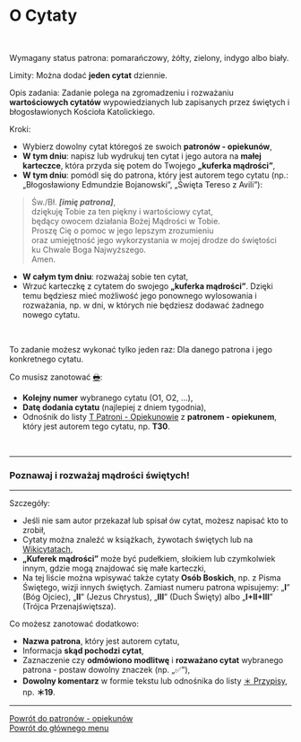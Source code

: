 # <span class="status status-list"><span class="status status-list">O</span> Cytaty</span>
<br />

<span class="status status-title">Wymagany status patrona:</span> <span class="status status-orange">pomarańczowy</span>, <span class="status status-yellow">żółty</span>, <span class="status status-green">zielony</span>, <span class="status status-indigo">indygo</span> albo <span class="status status-white">biały</span>.
<br />

<span class="status status-title">Limity:</span> Można dodać **jeden cytat** dziennie.
<br />

<span class="status status-title">Opis zadania:</span> Zadanie polega na zgromadzeniu i rozważaniu **wartościowych cytatów** wypowiedzianych lub zapisanych przez świętych i błogosławionych Kościoła Katolickiego.
<br />

<span class="status status-title">Kroki:</span>
- Wybierz dowolny cytat któregoś ze swoich **patronów - opiekunów**,
- **W tym dniu**: napisz lub wydrukuj ten cytat i jego autora na **małej karteczce**, która przyda się potem do Twojego **„kuferka mądrości”**,
- **W tym dniu**: pomódl się do patrona, który jest autorem tego cytatu (np.: „Błogosławiony Edmundzie Bojanowski”, „Święta Tereso z Avili”):
> Św./Bł. _**[imię patrona]**_,  
> dziękuję Tobie za ten piękny i wartościowy cytat,  
> będący owocem działania Bożej Mądrości w Tobie.  
> Proszę Cię o pomoc w jego lepszym zrozumieniu  
> oraz umiejętność jego wykorzystania w mojej drodze do świętości  
> ku Chwale Boga Najwyższego.  
> Amen.
- **W całym tym dniu**: rozważaj sobie ten cytat,
- Wrzuć karteczkę z cytatem do swojego **„kuferka mądrości”**. Dzięki temu będziesz mieć możliwość jego ponownego wylosowania i rozważania, np. w dni, w których nie będziesz dodawać żadnego nowego cytatu.
<br />

<span class="status status-title">To zadanie możesz wykonać tylko jeden raz:</span> Dla danego patrona i jego konkretnego cytatu.
<br />

<span class="status status-title">Co musisz zanotować [🖶](wszystkie_materialy_do_pobrania.md#cytaty):</span>
- **Kolejny numer** wybranego cytatu (O1, O2, ...),
- **Datę dodania cytatu** (najlepiej z dniem tygodnia),
- Odnośnik do listy [<span class="status status-list"><span class="status status-yellow">T</span> Patroni - Opiekunowie</span>](patroni_opiekunowie.md) z **patronem - opiekunem**, który jest autorem tego cytatu, np. **T30**.
<br />

---
### <div class="colored centered">Poznawaj i rozważaj mądrości świętych!</div>

---
<span class="status status-title">Szczegóły:</span>
- Jeśli nie sam autor przekazał lub spisał ów cytat, możesz napisać kto to zrobił,
- Cytaty można znaleźć w książkach, żywotach świętych lub na [Wikicytatach](https://pl.wikiquote.org),
- **„Kuferek mądrości”** może być pudełkiem, słoikiem lub czymkolwiek innym, gdzie mogą znajdować się małe karteczki,
- Na tej liście można wpisywać także cytaty **Osób Boskich**, np. z Pisma Świętego, wizji innych świętych. Zamiast numeru patrona wpisujemy: „**I**” (Bóg Ojciec), „**II**” (Jezus Chrystus), „**III**” (Duch Święty) albo „**I+II+III**” (Trójca Przenajświętsza).

<span class="status status-title">Co możesz zanotować dodatkowo:</span>
- **Nazwa patrona**, który jest autorem cytatu,
- Informacja **skąd pochodzi cytat**,
- Zaznaczenie czy **odmówiono modlitwę** i **rozważano cytat** wybranego patrona - postaw dowolny znaczek (np. „✅”),
- **Dowolny komentarz** w formie tekstu lub odnośnika do listy [<span class="status status-list"><span class="status status-list">＊</span> Przypisy</span>](przypisy.md), np. **＊19**.

---
[Powrót do patronów - opiekunów](patroni_opiekunowie.md)  
[Powrót do głównego menu](index.md)

